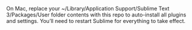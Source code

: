On Mac, replace your ~/Library/Application Support/Sublime Text 3/Packages/User folder contents with this repo to auto-install all plugins and settings. You’ll need to restart Sublime for everything to take effect.